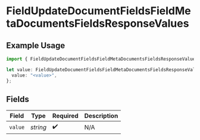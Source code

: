 # FieldUpdateDocumentFieldsFieldMetaDocumentsFieldsResponseValues

## Example Usage

```typescript
import { FieldUpdateDocumentFieldsFieldMetaDocumentsFieldsResponseValues } from "@documenso/sdk-typescript/models/operations";

let value: FieldUpdateDocumentFieldsFieldMetaDocumentsFieldsResponseValues = {
  value: "<value>",
};
```

## Fields

| Field              | Type               | Required           | Description        |
| ------------------ | ------------------ | ------------------ | ------------------ |
| `value`            | *string*           | :heavy_check_mark: | N/A                |
